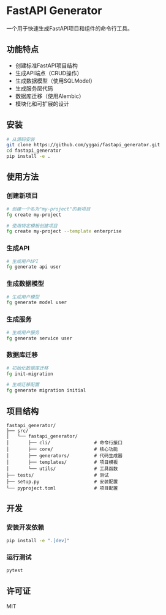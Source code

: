 # FastAPI Generator

一个用于快速生成FastAPI项目和组件的命令行工具。

## 功能特点

- 创建标准FastAPI项目结构
- 生成API端点（CRUD操作）
- 生成数据模型（使用SQLModel）
- 生成服务层代码
- 数据库迁移（使用Alembic）
- 模块化和可扩展的设计

## 安装

```bash
# 从源码安装
git clone https://github.com/yggai/fastapi_generator.git
cd fastapi_generator
pip install -e .
```

## 使用方法

### 创建新项目

```bash
# 创建一个名为"my-project"的新项目
fg create my-project

# 使用特定模板创建项目
fg create my-project --template enterprise
```

### 生成API

```bash
# 生成用户API
fg generate api user
```

### 生成数据模型

```bash
# 生成用户模型
fg generate model user
```

### 生成服务

```bash
# 生成用户服务
fg generate service user
```

### 数据库迁移

```bash
# 初始化数据库迁移
fg init-migration

# 生成迁移配置
fg generate migration initial
```

## 项目结构

```
fastapi_generator/
├── src/
│   └── fastapi_generator/
│       ├── cli/                # 命令行接口
│       ├── core/               # 核心功能
│       ├── generators/         # 代码生成器
│       ├── templates/          # 项目模板
│       └── utils/              # 工具函数
├── tests/                      # 测试
├── setup.py                    # 安装配置
└── pyproject.toml              # 项目配置
```

## 开发

### 安装开发依赖

```bash
pip install -e ".[dev]"
```

### 运行测试

```bash
pytest
```

## 许可证

MIT 